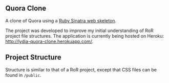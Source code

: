 ## Quora Clone
A clone of Quora using a [Ruby Sinatra web skeleton](https://github.com/hollowaykeanho/sinatra-web-server/tree/heroku).

The project was developed to improve my initial understanding of RoR project file structures. The application is currently being hosted on Heroku: http://lydia-quora-clone.herokuapp.com/.

## Project Structure
Structure is similar to that of a RoR project, except that CSS files can be found in `/public`.
